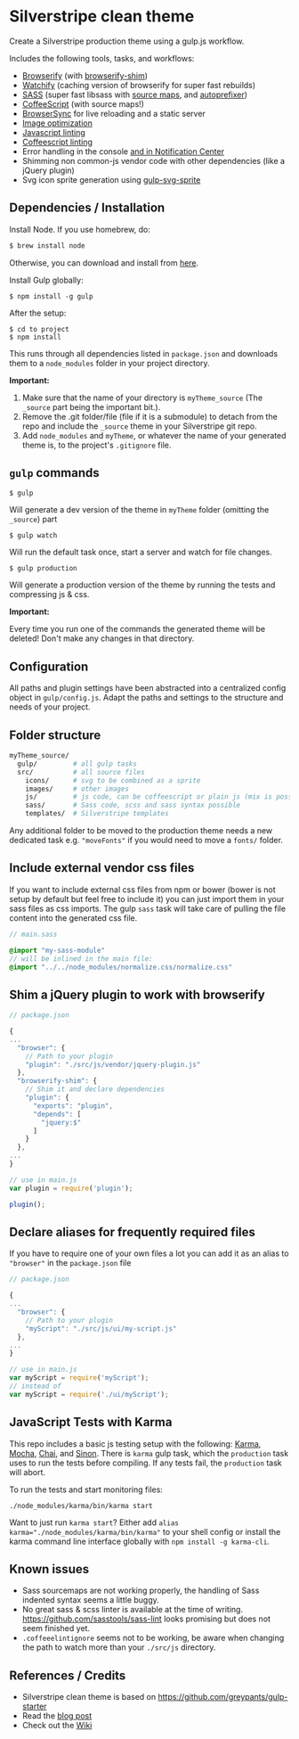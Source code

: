 # Silverstripe clean theme

Create a Silverstripe production theme using a gulp.js workflow.

Includes the following tools, tasks, and workflows:

- [Browserify](http://browserify.org/) (with [browserify-shim](https://github.com/thlorenz/browserify-shim))
- [Watchify](https://github.com/substack/watchify) (caching version of browserify for super fast rebuilds)
- [SASS](http://sass-lang.com/) (super fast libsass with [source maps](https://github.com/sindresorhus/gulp-ruby-sass#sourcemap), and [autoprefixer](https://github.com/sindresorhus/gulp-autoprefixer))
- [CoffeeScript](http://coffeescript.org/) (with source maps!)
- [BrowserSync](http://browsersync.io) for live reloading and a static server
- [Image optimization](https://www.npmjs.com/package/gulp-imagemin)
- [Javascript linting](http://jshint.com/)
- [Coffeescript linting](http://www.coffeelint.org/)
- Error handling in the console [and in Notification Center](https://github.com/mikaelbr/gulp-notify)
- Shimming non common-js vendor code with other dependencies (like a jQuery plugin)
- Svg icon sprite generation using [gulp-svg-sprite](https://github.com/jkphl/gulp-svg-sprite)

## Dependencies / Installation

Install Node. If you use homebrew, do:

```bash
$ brew install node
```

Otherwise, you can download and install from [here](http://nodejs.org/download/).

Install Gulp globally:

```
$ npm install -g gulp
```

After the setup:

```
$ cd to project
$ npm install
```

This runs through all dependencies listed in `package.json` and downloads them to a `node_modules` folder in your project directory.

__Important:__

1. Make sure that the name of your directory is `myTheme_source` (The `_source` part being the important bit.).
2. Remove the .git folder/file (file if it is a submodule) to detach from the repo and include the `_source` theme in your Silverstripe git repo.
3. Add `node_modules` and `myTheme`, or whatever the name of your generated theme is, to the project's `.gitignore` file.

## `gulp` commands

```
$ gulp
```

Will generate a dev version of the theme in `myTheme` folder (omitting the `_source`) part


```
$ gulp watch
```

Will run the default task once, start a server and watch for file changes.

```
$ gulp production
```

Will generate a production version of the theme by running the tests and compressing js & css.

__Important:__

Every time you run one of the commands the generated theme will be deleted! Don't make any changes in that directory.

## Configuration

All paths and plugin settings have been abstracted into a centralized config object in `gulp/config.js`. Adapt the paths and settings to the structure and needs of your project.

## Folder structure

```bash
myTheme_source/
  gulp/         # all gulp tasks
  src/          # all source files
    icons/      # svg to be combined as a sprite
    images/     # other images
    js/         # js code, can be coffeescript or plain js (mix is possible)
    sass/       # Sass code, scss and sass syntax possible
    templates/  # Silverstripe templates
```

Any additional folder to be moved to the production theme needs a new dedicated task e.g. `"moveFonts"` if you would need to move a `fonts/` folder.

## Include external vendor css files

If you want to include external css files from npm or bower (bower is not setup by default but feel free to include it) you can just import them in your sass files as css imports. The gulp `sass` task will take care of pulling the file content into the generated css file.

```sass
// main.sass

@import "my-sass-module"
// will be inlined in the main file:
@import "../../node_modules/normalize.css/normalize.css"
```

## Shim a jQuery plugin to work with browserify

```js
// package.json

{
...
  "browser": {
    // Path to your plugin
    "plugin": "./src/js/vendor/jquery-plugin.js"
  },
  "browserify-shim": {
    // Shim it and declare dependencies
    "plugin": {
      "exports": "plugin",
      "depends": [
        "jquery:$"
      ]
    }
  },
...
}

// use in main.js
var plugin = require('plugin');

plugin();

```

## Declare aliases for frequently required files

If you have to require one of your own files a lot you can add it as an alias to `"browser"` in the `package.json` file

```js
// package.json

{
...
  "browser": {
    // Path to your plugin
    "myScript": "./src/js/ui/my-script.js"
  },
...
}

// use in main.js
var myScript = require('myScript');
// instead of
var myScript = require('./ui/myScript');

```

## JavaScript Tests with Karma

This repo includes a basic js testing setup with the following: [Karma](http://karma-runner.github.io/0.12/index.html), [Mocha](http://mochajs.org/), [Chai](http://chaijs.com/), and [Sinon](http://sinonjs.org/). There is `karma` gulp task, which the `production` task uses to run the tests before compiling. If any tests fail, the `production` task will abort.

To run the tests and start monitoring files:
```
./node_modules/karma/bin/karma start
```

Want to just run `karma start`? Either add `alias karma="./node_modules/karma/bin/karma"` to your shell config or install the karma command line interface globally with `npm install -g karma-cli`.

## Known issues

- Sass sourcemaps are not working properly, the handling of Sass indented syntax seems a little buggy.
- No great sass & scss linter is available at the time of writing. https://github.com/sasstools/sass-lint looks promising but does not seem finished yet.
- `.coffeeelintignore` seems not to be working, be aware when changing the path to watch more than your `./src/js` directory.

## References / Credits

- Silverstripe clean theme is based on https://github.com/greypants/gulp-starter
- Read the [blog post](http://viget.com/extend/gulp-browserify-starter-faq)
- Check out the [Wiki](https://github.com/greypants/gulp-starter/wiki)
